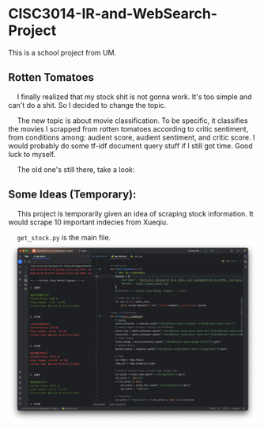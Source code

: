 # CISC3014-IR-and-WebSearch-Project
This is a school project from UM.

## Rotten Tomatoes
&emsp; I finally realized that my stock shit is not gonna work. It's too simple and can't do a shit. So I decided to change the topic.

&emsp; The new topic is about movie classification. To be specific, it classifies the movies I scrapped from rotten tomatoes according to critic sentiment, from conditions among:
audient score, audient sentiment, and critic score. I would probably do some tf-idf document query stuff if I still got time. Good luck to myself.

&emsp; The old one's still there, take a look:

## Some Ideas (Temporary):
&emsp; This project is temporarily given an idea of scraping stock information.
It would scrape 10 important indecies from Xueqiu.

&emsp; ```get_stock.py``` is the main file.
![Image](/screenshots/scr1.png)
